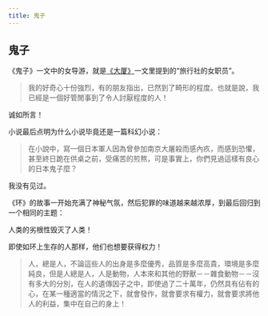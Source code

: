 ```yaml
---
title: 鬼子
---
```


## 鬼子

《鬼子》一文中的女导游，就是[《大厦》](../028)一文里提到的“旅行社的女职员”。

>我的好奇心十份強烈，有的朋友指出，已然到了畸形的程度。也就是說，我已經是一個好管閒事到了令人討厭程度的人！

诚如所言！

小说最后点明为什么小说毕竟还是一篇科幻小说：

>在小說中，寫一個日本軍人因為曾參加南京大屠殺而感內疚，而感到恐懼，甚至終日跪在供桌之前，受痛苦的煎熬，可是事實上，你們見過這樣有良心的日本鬼子麼？

我没有见过。

《环》的故事一开始充满了神秘气氛，然后犯罪的味道越来越浓厚，到最后回归到一个相同的主题：

人类的劣根性毁灭了人类！

即使如环上生存的人那样，他们也想要获得权力！

>人，總是人，不論這些人的出身是多麼優秀，品質是多麼高貴，環境是多麼純良，但是人總是人，人是動物，人本來和其他的野獸－－雜食動物－－沒有多大的分別，在人的遺傳因子之中，即使過了二十萬年，仍然具有佔有的心，在某一種適當的情況之下，就會發作，就會要求有權力，就會要求將他人的利益，集中在自己的身上！